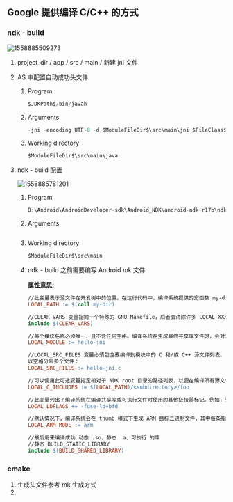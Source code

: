 ## Google 提供编译 C/C++ 的方式

### ndk - build

![1558885509273](C:\Users\yangk\AppData\Roaming\Typora\typora-user-images\1558885509273.png)

1. project_dir / app / src / main / 新建 jni 文件

2. AS 中配置自动成功头文件

   1. Program 

      ```java
      $JDKPath$/bin/javah
      ```

   2. Arguments

      ```java
      -jni -encoding UTF-8 -d $ModuleFileDir$\src\main\jni $FileClass$
      ```

   3. Working directory

      ```java
      $ModuleFileDir$\src\main\java
      ```

3. ndk - build 配置

   ![1558885781201](C:\Users\yangk\AppData\Roaming\Typora\typora-user-images\1558885781201.png)

   1. Program 

      ```java
      D:\Android\AndroidDeveloper-sdk\Android_NDK\android-ndk-r17b\ndk-build.cmd
      ```

   2. Arguments

      ```javascript
      
      ```

   3. Working directory

      ```java
      $ModuleFileDir$\src\main
      ```

   4. ndk - build 之前需要编写 Android.mk 文件 

      **[属性意思:](<https://developer.android.com/ndk/guides/android_mk?hl=zh-CN>)**

      ```makefile
      //此变量表示源文件在开发树中的位置。在这行代码中，编译系统提供的宏函数 my-dir 将返回当前目录（Android.mk 文件本身所在的目录）的路径
      LOCAL_PATH := $(call my-dir)
      
      //CLEAR_VARS 变量指向一个特殊的 GNU Makefile，后者会清除许多 LOCAL_XXX 变量，例如 LOCAL_MODULE、LOCAL_SRC_FILES 和 LOCAL_STATIC_LIBRARIES。请注意，GNU Makefile 不会清除 LOCAL_PATH。此变量必须保留其值，因为系统在单一 GNU Make 执行环境（其中的所有变量都是全局变量）中解析所有编译控制文件。在描述每个模块之前，必须声明（重新声明）此变量
      include $(CLEAR_VARS)
      
      //每个模块名称必须唯一，且不含任何空格。编译系统在生成最终共享库文件时，会对您分配给 LOCAL_MODULE 的名称自动添加正确的前缀和后缀。例如，上述示例会生成名为 libhello-jni.so 的库
      LOCAL_MODULE := hello-jni
      
      //LOCAL_SRC_FILES 变量必须包含要编译到模块中的 C 和/或 C++ 源文件列表。
      以空格分隔多个文件：
      LOCAL_SRC_FILES := hello-jni.c
      
      //可以使用此可选变量指定相对于 NDK root 目录的路径列表，以便在编译所有源文件（C、C++ 和 Assembly）时添加到 include 搜索路径
      LOCAL_C_INCLUDES := $(LOCAL_PATH)/<subdirectory>/foo
      
      //此变量列出了编译系统在编译共享库或可执行文件时使用的其他链接器标记。例如，要在 ARM/X86 上使用 ld.bfd 链接器：
      LOCAL_LDFLAGS += -fuse-ld=bfd
      
      //默认情况下，编译系统会在 thumb 模式下生成 ARM 目标二进制文件，其中每条指令都是 16 位宽，并与 thumb/ 目录中的 STL 库关联。将此变量定义为 arm 会强制编译系统在 32 位 arm 模式下生成模块的对象文件。以下示例演示了如何执行此操作：
      LOCAL_ARM_MODE := arm
      
      //最后用来编译成功 动态 .so、静态 .a、可执行 的库
      //静态 BUILD_STATIC_LIBRARY 
      include $(BUILD_SHARED_LIBRARY)
      ```



### cmake

1. 生成头文件参考 mk 生成方式
2. 







